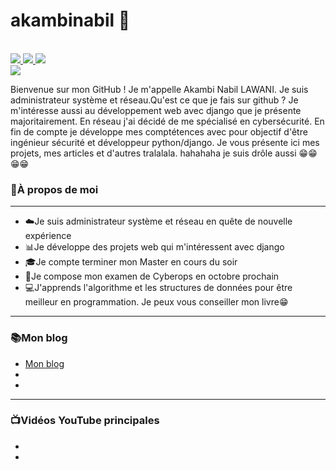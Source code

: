# akambinabil 👋
<br>
<div>
    <!-- Buttons List -->
      <a href="www.linkedin.com/in/akambi-nabil-lawani">
         <img src="https://camo.githubusercontent.com/f4adefaea1ee9f1f4a3f1a7d8e4e18ec333483fc7cdd2a7caecfd2a009629607/68747470733a2f2f696d672e736869656c64732e696f2f62616467652f636f6e6e6563742d2532333030373742352e7376673f267374796c653d666f722d7468652d6261646765266c6f676f3d6c696e6b6564696e"/>
      </a>
      <a href="https://www.youtube.com/@biloud">
        <img src="https://camo.githubusercontent.com/bc71a28e3c95bf4ef3072c6298312957e530e1bd0bc224d1667f12c6bd68cf48/68747470733a2f2f696d672e736869656c64732e696f2f62616467652f5375627363726962652d7265643f7374796c653d666f722d7468652d6261646765266c6f676f3d796f7574756265266c6f676f436f6c6f723d7768697465"/>
      </a>
      <a href="https://twitter.com/libamka">
         <img src="https://camo.githubusercontent.com/d3bf7ef2a8112c728618e8bd029fb478791f9560d2e4da75ee4a52b28adf5c81/68747470733a2f2f696d672e736869656c64732e696f2f62616467652f466f6c6c6f772d2532333144413146323f7374796c653d666f722d7468652d6261646765266c6f676f3d74776974746572266c6f676f436f6c6f723d7768697465"/>
      </a>
</div>

<!-- BANNER -->
<div>
  <img src="https://pbs.twimg.com/profile_banners/1104174880004685825/1709446026/600x200"/>
</div>

<!-- Introduction -->
<div>
    <p>
        Bienvenue sur mon GitHub ! Je m'appelle Akambi Nabil LAWANI. Je suis administrateur système et réseau.Qu'est ce que je fais sur github ? Je m'intéresse aussi au développement web avec django que je présente majoritairement. En réseau j'ai décidé de me spécialisé en cybersécurité. En fin de compte je développe mes comptétences avec pour objectif d'être ingénieur sécurité et développeur python/django. Je vous présente ici mes projets, mes articles et d'autres tralalala. hahahaha je suis drôle aussi 😁😁😁😁
    </p>
</div>

### 👤À propos de moi
<hr>

<ul>
    <li>☁️Je suis administrateur système et réseau en quête de nouvelle expérience</li>
    <li>📊Je développe des projets web qui m'intéressent avec django</li>
    <li>🎓Je compte terminer mon Master en cours du soir</li>
    <li>📘Je compose mon examen de Cyberops en octobre prochain</li>
    <li>💻J'apprends l'algorithme et les structures de données pour être meilleur en programmation. Je peux vous conseiller mon livre😁</li>
</ul>
<hr>

### 📚Mon blog
<ul>
    <li><a href="https://akambinabil.medium.com/">Mon blog</a></li>
    <li><a href="#"></a></li>
    <li><a href="#"></a></li>
</ul>
<hr>

### 📺Vidéos YouTube principales
<ul>
    <li><a href="#"></a></li>
    <li><a href="#"></a></li>
</ul>
